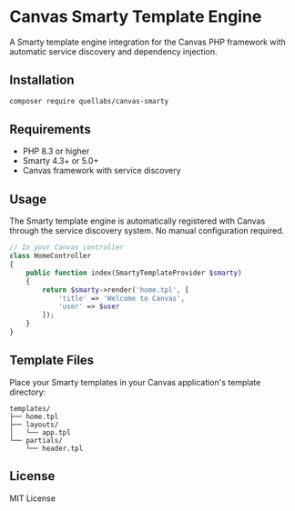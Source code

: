 # Canvas Smarty Template Engine

A Smarty template engine integration for the Canvas PHP framework with automatic service discovery and dependency injection.

## Installation

```bash
composer require quellabs/canvas-smarty
```

## Requirements

- PHP 8.3 or higher
- Smarty 4.3+ or 5.0+
- Canvas framework with service discovery

## Usage

The Smarty template engine is automatically registered with Canvas through the service discovery system. No manual configuration required.

```php
// In your Canvas controller
class HomeController
{
    public function index(SmartyTemplateProvider $smarty)
    {
        return $smarty->render('home.tpl', [
            'title' => 'Welcome to Canvas',
            'user' => $user
        ]);
    }
}
```

## Template Files

Place your Smarty templates in your Canvas application's template directory:

```
templates/
├── home.tpl
├── layouts/
│   └── app.tpl
└── partials/
    └── header.tpl
```

## License

MIT License
